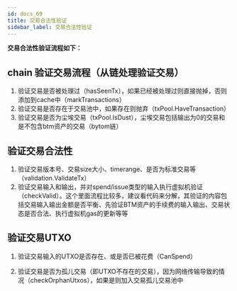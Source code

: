 ```yaml
---
id: docs_69
title: 交易合法性验证
sidebar_label: 交易合法性验证
---
```


**交易合法性验证流程如下：**

## chain 验证交易流程（从链处理验证交易）

1. 验证交易是否被处理过（hasSeenTx），如果已经被处理过则直接抛掉，否则添加到cache中（markTransactions）
2. 验证交易是否存在于交易池中，如果存在则抛弃（txPool.HaveTransaction）
3. 验证交易是否为尘埃交易（txPool.IsDust），尘埃交易包括输出为0的交易和是不包含btm资产的交易（bytom链）

## 验证交易合法性 

1. 验证交易版本号、交易size大小、timerange、是否为标准交易等（validation.ValidateTx）
2. 验证交易输入和输出，并对spend/issue类型的输入执行虚拟机验证（checkValid）。这个里面流程比较多，建议看代码来分解，其验证的内容包括交易输入输出金额是否平衡、先验证BTM资产的手续费的输入输出、交易状态是否合法、执行虚拟机gas的更新等等

## 验证交易UTXO

1. 验证交易输入的UTXO是否存在、或是否已被花费（CanSpend）

2. 验证交易是否为孤儿交易（即UTXO不存在的交易），因为网络传输导致的情况（checkOrphanUtxos），如果是则加入交易孤儿交易池中